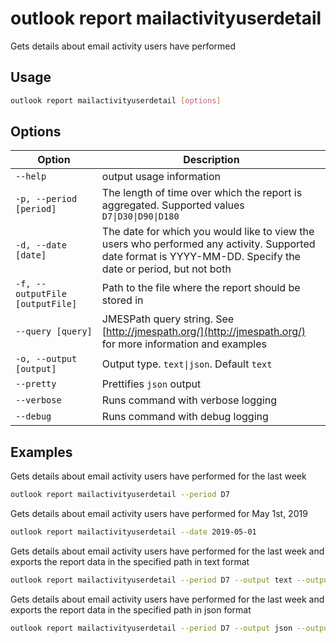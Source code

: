 # outlook report mailactivityuserdetail

Gets details about email activity users have performed

## Usage

```sh
outlook report mailactivityuserdetail [options]
```

## Options

Option|Description
------|-----------
`--help`|output usage information
`-p, --period [period]`|The length of time over which the report is aggregated. Supported values `D7\|D30\|D90\|D180`
`-d, --date [date]`|The date for which you would like to view the users who performed any activity. Supported date format is YYYY-MM-DD. Specify the date or period, but not both
`-f, --outputFile [outputFile]`|Path to the file where the report should be stored in
`--query [query]`|JMESPath query string. See [http://jmespath.org/](http://jmespath.org/) for more information and examples
`-o, --output [output]`|Output type. `text\|json`. Default `text`
`--pretty`|Prettifies `json` output
`--verbose`|Runs command with verbose logging
`--debug`|Runs command with debug logging

## Examples

Gets details about email activity users have performed for the last week

```sh
outlook report mailactivityuserdetail --period D7
```

Gets details about email activity users have performed for May 1st, 2019

```sh
outlook report mailactivityuserdetail --date 2019-05-01
```

Gets details about email activity users have performed for the last week and exports the report data in the specified path in text format

```sh
outlook report mailactivityuserdetail --period D7 --output text --outputFile "mailactivityuserdetail.txt"
```

Gets details about email activity users have performed for the last week and exports the report data in the specified path in json format

```sh
outlook report mailactivityuserdetail --period D7 --output json --outputFile "mailactivityuserdetail.json"
```
